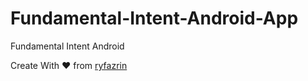 # Fundamental-Intent-Android-App

Fundamental Intent Android

Create With ❤ from [ryfazrin](https://github.com/ryfazrin)
